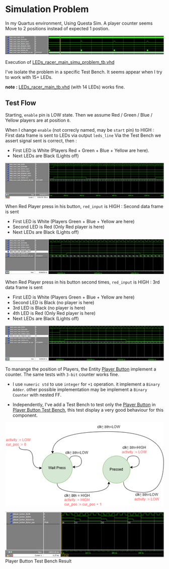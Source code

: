 # Simulation Problem

In my Quartus environment, Using Questa Sim. A player counter seems Move to 2 positions instead of expected 1 postion.

![Global Test Flow](../assets/sim_problem_global_tb_run.png)

Execution of [LEDs_racer_main_simu_problem_tb.vhd](../LEDs_racer_main_simu_problem_tb.vhd)

I've isolate the problem in a specific Test Bench. It seems appear when I try to work with 15+ LEDs.

**note :** [LEDs_racer_main_tb.vhd](../LEDs_racer_main_tb.vhd) (with 14 LEDs) works fine.

## Test Flow

Starting, `enable` pin is LOW state. Then we assume Red / Green / Blue / Yellow players are at position `0`.

When I change `enable` (not correcly named, may be `start` pin) to HIGH : First data frame is sent to LEDs via output `leds_line`
Via the Test Bench we assert signal sent is correct, then :

 - First LED is White (Players Red + Green + Blue + Yellow are here).
 - Next LEDs are Black (Lights off)

![Global Test Flow Frame 1](../assets/sim_problem_global_tb_run_frame1.png)


When Red Player press in his button, `red_input` is HIGH : Second data frame is sent

 - First LED is White (Players Green + Blue + Yellow are here)
 - Second LED is Red (Only Red player is here)
 - Next LEDs are Black (Lights off)

![Global Test Flow Frame 2](../assets/sim_problem_global_tb_run_frame2.png)

When Red Player press in his button second times, `red_input` is HIGH : 3rd data frame is sent

 - First LED is White (Players Green + Blue + Yellow are here)
 - Second LED is Black (no player is here)
 - 3rd LED is Black (no player is here)
 - 4th LED is Red (Only Red player is here)
 - Next LEDs are Black (Lights off)

![Global Test Flow Frame 3](../assets/sim_problem_global_tb_run_frame3.png)


To manange the position of Players, the Entity [Player Button](../player_button.vhd) implement a counter. The same tests with `3-bit` counter works fine.

- I use `numeric std` to use `integer` for `+1` operation. it implement a `Binary Adder`. other possible implementation may be implement a `Binary Counter` with nested FF.

- Independently, I've add a Test Bench to test only the [Player Button](../player_button.vhd) in [Player Button Test Bench](../player_button_tb.vhd), this test display a very good behaviour for this component.

![State Diagram of Player Button](../assets/state_diagram_player_button.png)

![Player Button Test Bench Result](../assets/sim_problem_player_button_tb.png)
Player Button Test Bench Result
